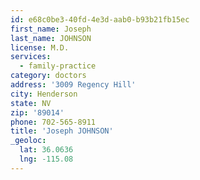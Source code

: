 ```yaml
---
id: e68c0be3-40fd-4e3d-aab0-b93b21fb15ec
first_name: Joseph
last_name: JOHNSON
license: M.D.
services:
  - family-practice
category: doctors
address: '3009 Regency Hill'
city: Henderson
state: NV
zip: '89014'
phone: 702-565-8911
title: 'Joseph JOHNSON'
_geoloc:
  lat: 36.0636
  lng: -115.08
---
```

